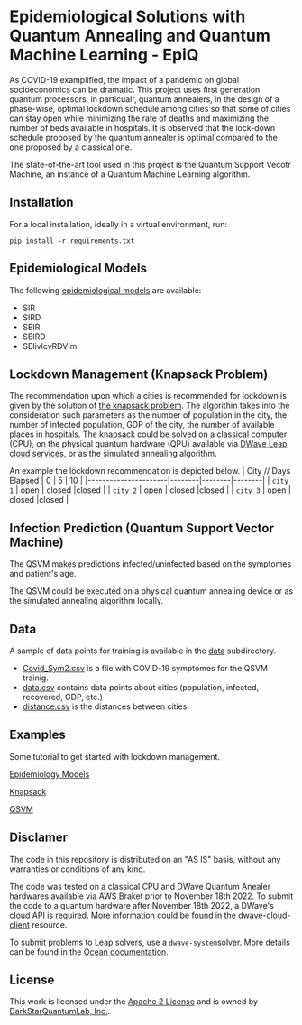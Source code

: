 # Epidemiological Solutions with Quantum Annealing and Quantum Machine Learning - EpiQ
As COVID-19 examplified, the impact of a pandemic on global socioeconomics can be dramatic. This project uses first generation quantum processors, in particualr, quantum annealers, in the design of a phase-wise, optimal lockdown schedule among cities so that some of cities can stay open while minimizing the rate of deaths and maximizing the number of beds available in hospitals. It is observed that the lock-down schedule proposed by the quantum annealer is optimal compared to the one proposed by a classical one.  

The state-of-the-art tool used in this project is the Quantum Support Vecotr Machine, an instance of a Quantum Machine Learning algorithm. 

## Installation

For a local installation, ideally in a virtual environment, run:

    pip install -r requirements.txt

## Epidemiological Models

The following [epidemiological models](https://en.wikipedia.org/wiki/Compartmental_models_in_epidemiology) are available:

- SIR
- SIRD
- SEIR
- SEIRD
- SEIivlcvRDVIm

## Lockdown Management (Knapsack Problem)

The recommendation upon which a cities is recommended for lockdown is given by the solution of [the knapsack problem](https://en.wikipedia.org/wiki/Knapsack_problem). The algorithm takes into the consideration such parameters as the number of population in the city, the number of infected population, GDP of the city, the number of available places in hospitals. 
The knapsack could be solved on a classical computer (CPU), on the physical quantum hardware (QPU) available via [DWave Leap cloud services](https://www.dwavesys.com/solutions-and-products/cloud-platform/), or as the simulated annealing algorithm. 

An example the lockdown recommendation is depicted below.
| City // Days Elapsed |  0     | 5      |   10   |
|----------------------|--------|--------|--------|
| ``city 1``           | open   | closed |closed  |
| ``city 2``           | open   | closed |closed  |
| ``city 3``           | open   | closed |closed  |


## Infection Prediction (Quantum Support Vector Machine)

The QSVM makes predictions infected/uninfected based on the symptomes and patient's age.

The QSVM could be executed on a physical quantum annealing device or as the simulated annealing algorithm locally. 

## Data
A sample of data points for training is available in the [data](https://github.com/DarkStarQuantumLab/Epidemiological-Solutions-on-Quantum-Annealing/tree/main/data) subdirectory. 

- [Covid_Sym2.csv](https://github.com/DarkStarQuantumLab/Epidemiological-Solutions-on-Quantum-Annealing/blob/main/data/Covid_Sym2.csv) is a file with COVID-19 symptomes for the QSVM trainig.
- [data.csv](https://github.com/DarkStarQuantumLab/Epidemiological-Solutions-on-Quantum-Annealing/blob/main/data/data.csv) contains data points about cities (population, infected, recovered, GDP, etc.) 
- [distance.csv](https://github.com/DarkStarQuantumLab/Epidemiological-Solutions-on-Quantum-Annealing/blob/main/data/distance.csv) is the distances between cities.

## Examples
Some tutorial to get started with lockdown management.

[Epidemiology Models](https://github.com/DarkStarQuantumLab/Epidemiological-Solutions-with-Quantum-Annealing/blob/main/examples/Epidemiology%20Models.ipynb)

[Knapsack](https://github.com/DarkStarQuantumLab/Epidemiological-Solutions-with-Quantum-Annealing/blob/main/examples/Knapsack.ipynb)

[QSVM](https://github.com/DarkStarQuantumLab/Epidemiological-Solutions-with-Quantum-Annealing/blob/main/examples/QSVM.ipynb)


## Disclamer

The code in this repository is distributed on an "AS IS" basis, without any warranties or conditions of any kind. 

The code was tested on a classical CPU and DWave Quantum Anealer hardwares available via AWS Braket prior to November 18th 2022. To submit the code to a quantum hardware after November 18th 2022, a DWave's cloud API is required. More information could be found in the [dwave-cloud-client](https://docs.ocean.dwavesys.com/en/stable/docs_cloud/sdk_index.html) resource. 

To submit problems to Leap solvers, use a ``dwave-system``solver. More details can be found in the
[Ocean documentation](https://docs.ocean.dwavesys.com/en/stable/index.html).

## License

This work is licensed under the [Apache 2 License](https://www.apache.org/licenses/LICENSE-2.0) and is owned by [DarkStarQuantumLab, Inc.](https://github.com/DarkStarQuantumLab). 
